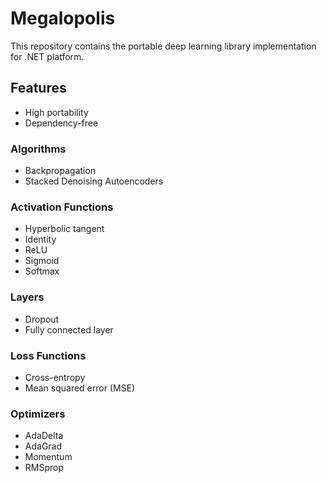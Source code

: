 # Megalopolis

This repository contains the portable deep learning library implementation for .NET platform.

## Features

* High portability
* Dependency-free

### Algorithms
* Backpropagation
* Stacked Denoising Autoencoders

### Activation Functions
* Hyperbolic tangent
* Identity
* ReLU
* Sigmoid
* Softmax

### Layers
* Dropout
* Fully connected layer

### Loss Functions
* Cross-entropy
* Mean squared error (MSE)

### Optimizers
* AdaDelta
* AdaGrad
* Momentum
* RMSprop
